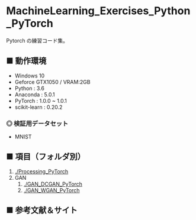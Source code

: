 # MachineLearning_Exercises_Python_PyTorch
Pytorch の練習コード集。<br>

## ■ 動作環境

- Windows 10
- Geforce GTX1050 / VRAM:2GB
- Python : 3.6
- Anaconda : 5.0.1
- PyTorch : 1.0.0 ~ 1.0.1
- scikit-learn : 0.20.2

### ◎ 検証用データセット

- MNIST

## ■ 項目（フォルダ別）

1. [./Processing_PyTorch](https://github.com/Yagami360/MachineLearning_Exercises_Python_PyTorch/tree/master/Processing_PyTorch)
1. GAN
    1. [./GAN_DCGAN_PyTorch](https://github.com/Yagami360/MachineLearning_Exercises_Python_PyTorch/tree/master/GAN_DCGAN_PyTorch)
    1. [./GAN_WGAN_PyTorch](https://github.com/Yagami360/MachineLearning_Exercises_Python_PyTorch/tree/master/GAN_WGAN_PyTorch)


## ■ 参考文献＆サイト
